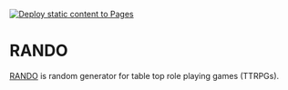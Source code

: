 [![Deploy static content to Pages](https://github.com/qualityshepherd/rando/actions/workflows/deploy2pages.yml/badge.svg)](https://github.com/qualityshepherd/rando/actions/workflows/deploy2pages.yml)

# RANDO

[RANDO](https://qualityshepherd.github.io/rando/) is random generator for table top role playing games (TTRPGs).